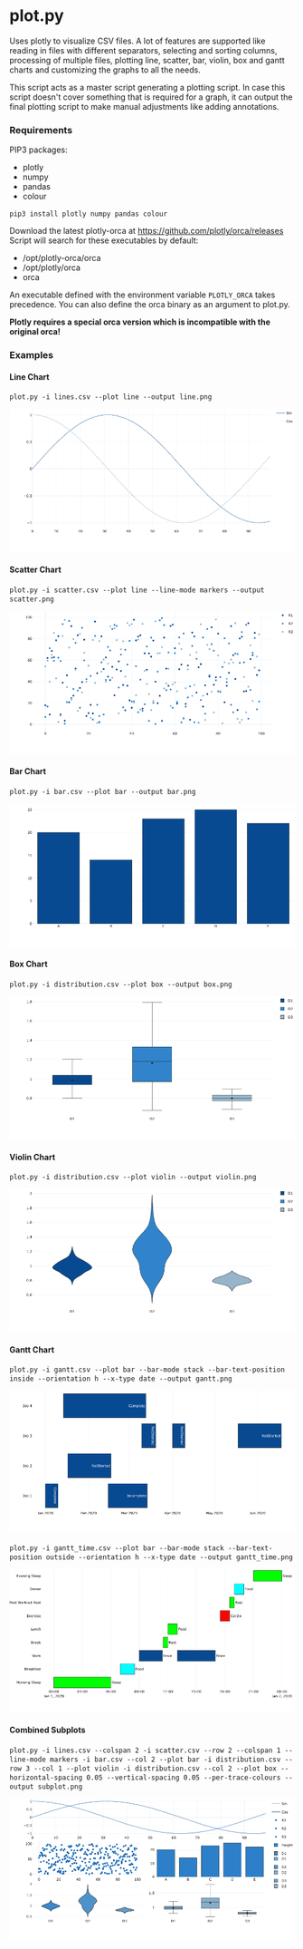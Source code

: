 # plot.py

Uses plotly to visualize CSV files. A lot of features are supported like reading in files with different separators, selecting and sorting columns, processing of multiple files, plotting line, scatter, bar, violin, box and gantt charts and customizing the graphs to all the needs.

This script acts as a master script generating a plotting script. In case this script doesn't cover something that is required for a graph, it can output the final plotting script to make manual adjustments like adding annotations.

### Requirements

PIP3 packages:
* plotly
* numpy
* pandas
* colour

```
pip3 install plotly numpy pandas colour
```

Download the latest plotly-orca at https://github.com/plotly/orca/releases 
Script will search for these executables by default:
* /opt/plotly-orca/orca
* /opt/plotly/orca
* orca

An executable defined with the environment variable `PLOTLY_ORCA` takes
precedence. You can also define the orca binary as an argument to plot.py.

**Plotly requires a special orca version which is incompatible with the
original orca!**

### Examples

#### Line Chart
```
plot.py -i lines.csv --plot line --output line.png
```
![Line Chart](/plots/line.png)
#### Scatter Chart
```
plot.py -i scatter.csv --plot line --line-mode markers --output scatter.png
```
![Scatter Chart](/plots/scatter.png)
#### Bar Chart
```
plot.py -i bar.csv --plot bar --output bar.png
```
![Bar Chart](/plots/bar.png)
#### Box Chart
```
plot.py -i distribution.csv --plot box --output box.png
```
![Box Chart](/plots/box.png)
#### Violin Chart
```
plot.py -i distribution.csv --plot violin --output violin.png
```
![Violin Chart](/plots/violin.png)
#### Gantt Chart
```
plot.py -i gantt.csv --plot bar --bar-mode stack --bar-text-position inside --orientation h --x-type date --output gantt.png
```
![Gantt Chart](/plots/gantt.png)
```
plot.py -i gantt_time.csv --plot bar --bar-mode stack --bar-text-position outside --orientation h --x-type date --output gantt_time.png
```
![Gantt Time Chart](/plots/gantt_time.png)
#### Combined Subplots
```
plot.py -i lines.csv --colspan 2 -i scatter.csv --row 2 --colspan 1 --line-mode markers -i bar.csv --col 2 --plot bar -i distribution.csv --row 3 --col 1 --plot violin -i distribution.csv --col 2 --plot box --horizontal-spacing 0.05 --vertical-spacing 0.05 --per-trace-colours --output subplot.png
```
![Subplot Chart](/plots/subplots.png)

